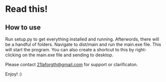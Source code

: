 Read this!
==========

How to use
----------
Run setup.py to get everything installed and running. Afterwords, there will be a handful  of folders. Navigate to dist/main and run the main.exe file. This will start the program. You can also create a shortcut to this by right-clicking on the main.exe file and sending to desktop.

Please contact [21laforgth@gmail.com](mailto:21laforgth@gmail.com) for support or clarificaton.

Enjoy! :)
